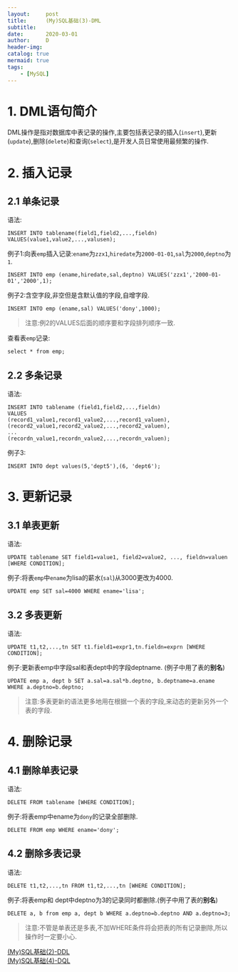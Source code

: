 ```yaml
---
layout:     post
title:      (My)SQL基础(3)-DML
subtitle:   
date:       2020-03-01
author:     D
header-img: 
catalog: true
mermaid: true
tags:
    - [MySQL]
---
```


# 1. DML语句简介
DML操作是指对数据库中表记录的操作,主要包括表记录的插入(`insert`),更新(`update`),删除(`delete`)和查询(`select`),是开发人员日常使用最频繁的操作.

# 2. 插入记录
## 2.1 单条记录
语法:
```
INSERT INTO tablename(field1,field2,...,fieldn) VALUES(value1,value2,...,valusen);
```
例子1:向表`emp`插入记录:`ename`为`zzx1`,`hiredate`为`2000-01-01`,`sal`为`2000`,`deptno`为`1`.
```
INSERT INTO emp (ename,hiredate,sal,deptno) VALUES('zzx1','2000-01-01','2000',1);
```
例子2:含空字段,非空但是含默认值的字段,自增字段.
```
INSERT INTO emp (ename,sal) VALUES('dony',1000);
```
>注意:例2的VALUES后面的顺序要和字段排列顺序一致.

查看表`emp`记录:
```
select * from emp;
```
## 2.2 多条记录
语法:
```
INSERT INTO tablename (field1,field2,...,fieldn)
VALUES
(record1_value1,record1_value2,...,record1_valuen),
(record2_value1,record2_value2,...,record2_valuen),
...
(recordn_value1,recordn_value2,...,recordn_valuen);
```
例子3:
```
INSERT INTO dept values(5,'dept5'),(6, 'dept6');
```
# 3. 更新记录
## 3.1 单表更新
语法:
```
UPDATE tablename SET field1=value1, field2=value2, ..., fieldn=valuen [WHERE CONDITION];
```
例子:将表`emp`中`ename`为lisa的薪水(`sal`)从3000更改为4000.
```
UPDATE emp SET sal=4000 WHERE ename='lisa';
```
## 3.2 多表更新
语法:
```
UPDATE t1,t2,...,tn SET t1.field1=expr1,tn.fieldn=exprn [WHERE CONDITION];
```
例子:更新表emp中字段sal和表dept中的字段deptname. (例子中用了表的**别名**) 
```
UPDATE emp a, dept b SET a.sal=a.sal*b.deptno, b.deptname=a.ename WHERE a.deptno=b.deptno;
```

>注意:多表更新的语法更多地用在根据一个表的字段,来动态的更新另外一个表的字段.

# 4. 删除记录
## 4.1 删除单表记录
语法:
```
DELETE FROM tablename [WHERE CONDITION];
```
例子:将表emp中ename为`dony`的记录全部删除.
```
DELETE FROM emp WHERE ename='dony';
```
## 4.2 删除多表记录
语法:
```
DELETE t1,t2,...,tn FROM t1,t2,...,tn [WHERE CONDITION];
```
例子:将表emp和 dept中deptno为3的记录同时都删除.(例子中用了表的**别名**)
```
DELETE a, b from emp a, dept b WHERE a.deptno=b.deptno AND a.deptno=3;
```

>注意:不管是单表还是多表,不加WHERE条件将会把表的所有记录删除,所以操作时一定要小心.

[(My)SQL基础(2)-DDL](https://dm116.github.io/2020/03/01/sql-basic-ddl/)<br>
[(My)SQL基础(4)-DQL](https://dm116.github.io/2020/03/02/sql-basic-dql/)<br>
